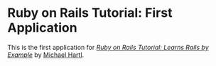 # Ruby on Rails Tutorial: First Application

This is the first application for
[*Ruby on Rails Tutorial: Learns Rails by Example*](http://railstutorial.org/)
by [Michael Hartl](http://michaelhartl.com/).